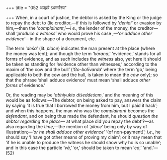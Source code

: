 +++
title = "052 अपह्नवे ऽधमर्णस्य"

+++
When, in a court of justice, the debtor is asked by the King or the
judge to repay the debt to (lie creditor,—if this is followed by
‘*denial*’ or evasion by him,—then the ‘*complainant*,’—*i e*., the
lender of the money, the creditor—shall ‘*produce a witness*’ who would
prove his case ,—‘*or adduce other evidence*’—in the shape of a
document, etc.

The term ‘*deśa*’ (lit. *place*) indicates the man present at the place
(where the money was lent); and though the term ‘*kāraṇa*,’ ‘evidence,’
stands for all forms of evidence, and as such includes the *witness*
also, yet here it should be taken as standing for ‘evidence other than
witnesses,’ according to the maxim of ‘the cow and the bull’
(‘*Go-balīvarda*’ where the term ‘go,’ being applicable to both the cow
and the hull, is taken to mean the *cow* only); so that the phrase
‘shall adduce evidence’ must mean ‘shall adduce *other forms* of
evidence.’

Or, the reading may be ‘*abhiyukto diśeddeśam*,’ and the meaning of this
would be as follows:—The debtor, on being asked to pay, answers the
claim by saying ‘it is true that I borrowed the money from him, but I
paid it hack’; and when this happens, the man who was the *complainant*
becomes the *defendant*, and on being thus made the defendant, he should
*question the debtor regarding the place*— at what place did you repay
the debt’?—as also regarding the *time*,—the mention of ‘*place*’ being
only by way of illustration;—‘*or he shall adduce other evidence*’ ‘(of
non-payment)’; *i.e*., he should say ‘I have got other means of proving
my claim’; or it may mean that ‘if he is unable to produce the witness
he should show why ho is so unable’; and in this case the particle
‘*vā*,’ ‘or,’ should be taken to mean ‘*ca*,’ ‘and.’—(52)


